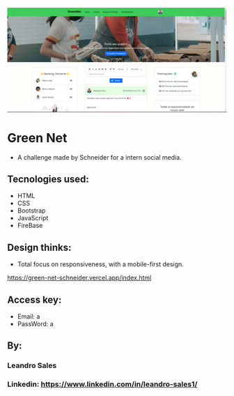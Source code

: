 ![image](https://github.com/Leandro-Sales1/GreenNet/blob/main/Captura%20de%20tela%202023-10-30%201906381.png)

# Green Net
* A challenge made by Schneider for a intern social media.
## Tecnologies used:
* HTML
* CSS
* Bootstrap
* JavaScript
* FireBase

## Design thinks:
* Total focus on responsiveness, with a mobile-first design.

https://green-net-schneider.vercel.app/index.html
## Access key:
* Email: a
* PassWord: a




## By:
### Leandro Sales
### Linkedin: https://www.linkedin.com/in/leandro-sales1/



